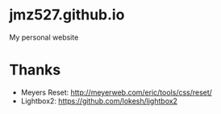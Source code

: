 # jmz527.github.io
My personal website

# Thanks

- Meyers Reset: http://meyerweb.com/eric/tools/css/reset/
- Lightbox2: https://github.com/lokesh/lightbox2